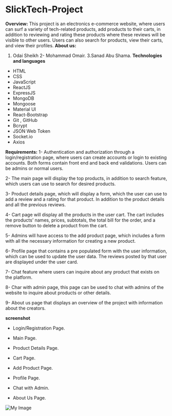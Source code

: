 # SlickTech-Project
**Overview:**
This project is an electronics e-commerce website, where users can surf a variety of tech-related products, add products to their carts, in addition to reviewing and rating these products where these reviews will be visible to other users. Users can also search for products, view their carts, and view their profiles.
**About us:**
1. Odai Sheikh
2-	Mohammad Omair.
3.Sanad Abu Shama.
**Technologies and languages**
- HTML
- CSS
- JavaScript
- ReactJS
- ExpressJS
- MongoDB
- Mongoose
- Material UI
- React-Bootstrap
- Git , GitHub
- Bcrypt
- JSON Web Token
- Socket.io
-	Axios

**Requirements:**
1-	Authentication and authorization through a login/registration page, where users can create accounts or login to existing accounts. Both forms contain front end and back end validations. Users can be admins or normal users.

2-	The main page will display the top products, in addition to search feature, which users can use to search for desired products.

3-	Product details page, which will display a form, which the user can use to add a review and a rating for that product. In addition to the product details and all the previous reviews.

4-	Cart page will display all the products in the user cart. The cart includes the products’ names, prices, subtotals, the total bill for the order, and a remove button to delete a product from the cart.

5-	Admins will have access to the add product page, which includes a form with all the necessary information for creating a new product.

6-	Profile page that contains a pre populated form with the user information, which can be used to update the user data. The reviews posted by that user are displayed under the user card.

7-	Chat feature where users can inquire about any product that exists on the platform.

8-	Char with admin page, this page can be used to chat with admins of the website to inquire about products or other details.

9-	About us page that displays an overview of the project with information about the creators.

**screenshot**
-	Login/Registration Page.


-	Main Page.
-	Product Details Page.
-	Cart Page.
-	Add Product Page.
-	Profile Page.
-	Chat with Admin.
-	About Us Page.

![My Image](https://github.com/odaisheikh/SlickTech-Project/blob/master/ReadMeImages/Aboutus.PNG)


